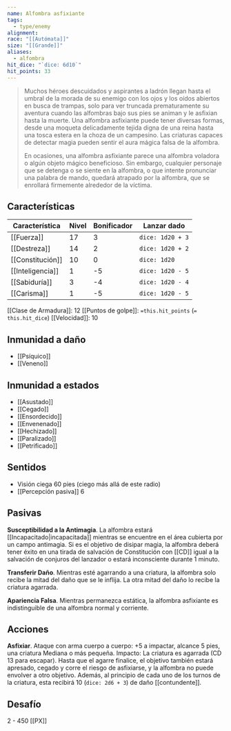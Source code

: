 ```yaml
---
name: Alfombra asfixiante
tags:
  - type/enemy
alignment: 
race: "[[Autómata]]"
size: "[[Grande]]"
aliases:
  - alfombra
hit_dice: "`dice: 6d10`"
hit_points: 33
---
```

> Muchos héroes descuidados y aspirantes a ladrón llegan hasta el umbral de la morada de su enemigo con los ojos y los oídos abiertos en busca de trampas, solo para ver truncada prematuramente su aventura cuando las alfombras bajo sus pies se animan y le asfixian hasta la muerte. Una alfombra asfixiante puede tener diversas formas, desde una moqueta  delicadamente tejida digna de una reina hasta una tosca estera en la choza de un campesino. Las criaturas capaces de detectar magia pueden sentir el aura mágica falsa de la alfombra.
> 
> En ocasiones, una alfombra asfixiante parece una alfombra voladora o algún objeto mágico beneficioso. Sin embargo, cualquier personaje que se detenga o se siente en la alfombra, o que intente pronunciar una palabra de mando, quedará atrapado por la alfombra, que se enrollará firmemente alrededor de la víctima.
## Características
| Característica   | Nivel | Bonificador | Lanzar dado      |
| ---------------- | ----- | ----------- | ---------------- |
| [[Fuerza]]       | 17    | 3           | `dice: 1d20 + 3` |
| [[Destreza]]     | 14    | 2           | `dice: 1d20 + 2` |
| [[Constitución]] | 10    | 0           | `dice: 1d20`     |
| [[Inteligencia]] | 1     | -5          | `dice: 1d20 - 5` |
| [[Sabiduría]]    | 3     | -4          | `dice: 1d20 - 4` |
| [[Carisma]]      | 1     | -5          | `dice: 1d20 - 5` |

[[Clase de Armadura]]: 12
[[Puntos de golpe]]: `=this.hit_points` (`= this.hit_dice`)
[[Velocidad]]: 10
## Inmunidad a daño
- [[Psíquico]]
- [[Veneno]]
## Inmunidad a estados
- [[Asustado]]
- [[Cegado]]
- [[Ensordecido]]
- [[Envenenado]]
- [[Hechizado]]
- [[Paralizado]]
- [[Petrificado]]
## Sentidos
- Visión ciega 60 pies (ciego más allá de este radio)
- [[Percepción pasiva]] 6

## Pasivas

**Susceptibilidad a la Antimagia**. La alfombra estará [[Incapacitado|incapacitada]] mientras se encuentre en el área cubierta por un campo antimagia. Si es el objetivo de disipar magia, la alfombra deberá tener éxito en una tirada de salvación de Constitución con [[CD]] igual a la salvación de conjuros del lanzador o estará inconsciente durante 1 minuto. 

**Transferir Daño**. Mientras esté agarrando a una criatura, la alfombra solo recibe la mitad del daño que se le inflija. La otra mitad del daño lo recibe la criatura agarrada. 

**Apariencia Falsa**. Mientras permanezca estática, la alfombra asfixiante es indistinguible de una alfombra normal y corriente.
## Acciones
**Asfixiar**. Ataque con arma cuerpo a cuerpo: +5 a impactar, alcance 5 pies, una criatura Mediana o más pequeña. Impacto: La criatura es agarrada (CD 13 para escapar). Hasta que el agarre finalice, el objetivo también estará apresado, cegado y corre el riesgo de asfixiarse, y la alfombra no puede envolver a otro objetivo. Además, al principio de cada uno de los turnos de la criatura, esta recibirá 10 (`dice: 2d6 + 3`) de daño [[contundente]]. 
## Desafío
2 - 450 [[PX]]